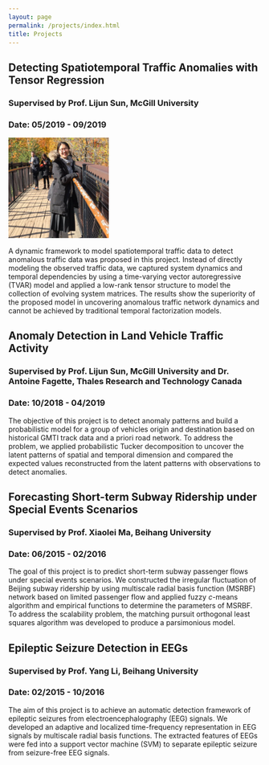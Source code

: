 ```yaml
---
layout: page
permalink: /projects/index.html
title: Projects
---
```


## Detecting Spatiotemporal Traffic Anomalies with Tensor Regression 
### Supervised by Prof. Lijun Sun, McGill University
### Date: 05/2019 - 09/2019

<img src="/images/wangxudong.jpg" class="floatpic" width="200" height="200">

A dynamic framework to model spatiotemporal traffic data to detect anomalous traffic data was proposed in this project. Instead of directly modeling the observed traffic data, we captured system dynamics and temporal dependencies by using a time-varying vector autoregressive (TVAR) model and applied a low-rank tensor structure to model the collection of evolving system matrices. The results show the superiority of the proposed model in uncovering anomalous traffic network dynamics and cannot be achieved by traditional temporal factorization models.


## Anomaly Detection in Land Vehicle Traffic Activity 
### Supervised by Prof. Lijun Sun, McGill University and Dr. Antoine Fagette, Thales Research and Technology Canada 
### Date: 10/2018 - 04/2019

The objective of this project is to detect anomaly patterns and build a probabilistic model for a group of vehicles origin and destination based on historical GMTI track data and a priori road network. To address the problem, we applied probabilistic Tucker decomposition to uncover the latent patterns of spatial and temporal dimension and compared the expected values reconstructed from the latent patterns with observations to detect anomalies.

## Forecasting Short-term Subway Ridership under Special Events Scenarios 
### Supervised by Prof. Xiaolei Ma, Beihang University
### Date: 06/2015 - 02/2016

The goal of this project is to predict short-term subway passenger flows under special events scenarios. We constructed the irregular fluctuation of Beijing subway ridership by using multiscale radial basis function (MSRBF) network based on limited passenger flow and applied fuzzy $c$-means algorithm and empirical functions to determine the parameters of MSRBF. To address the scalability problem, the matching pursuit orthogonal least squares algorithm was developed to produce a parsimonious model.


## Epileptic Seizure Detection in EEGs
### Supervised by Prof. Yang Li, Beihang University 
### Date: 02/2015 - 10/2016

The aim of this project is to achieve an automatic detection framework of epileptic seizures from electroencephalography (EEG) signals. We developed an adaptive and localized time-frequency representation in EEG signals by multiscale radial basis functions. The extracted features of EEGs were fed into a support vector machine (SVM) to separate epileptic seizure from seizure-free EEG signals.
